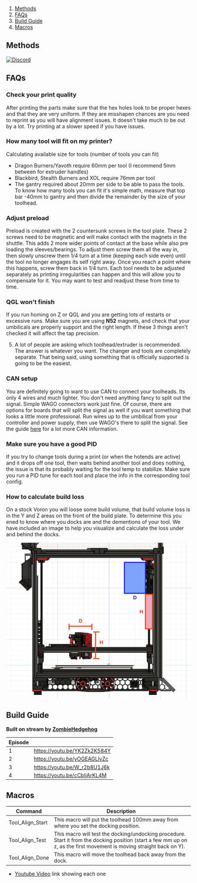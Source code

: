 1. [Methods](#methods)
2. [FAQs](#faqs)
3. [Build Guide](#build-guide)
4. [Macros](#macros)


## Methods

<a href="https://discord.gg/jJs73c6vSc" target="_blank" alt="Join our Discord">![Discord](https://img.shields.io/discord/1226846451028725821?logo=discord&logoColor=%23ffffff&label=Join%20our%20Discord&labelColor=%237785cc&color=%23adf5ff)</a>


## FAQs


### Check your print quality
After printing the parts make sure that the hex holes look to be proper hexes and that they are very uniform.  If they are misshapen chances are you need to reprint as you will have alignment issues.  It doesn't take much to be out by a lot.  Try printing at a slower speed if you have issues.

### How many tool will fit on my printer?
Calculating available size for tools (number of tools you can fit)
   - Dragon Burners/Yavoth require 60mm per tool (I recommend 5mm between for extruder handles)
   - Blackbird, Stealth Burners and XOL require 76mm per tool
   - The gantry required about 20mm per side to be able to pass the tools.  To know how many tools you can fit it's simple math, measure that top bar -40mm to gantry and then divide the remainder by the size of your toolhead.

### Adjust preload
Preload is created with the 2 countersunk screws in the tool plate.  These 2 screws need to be magnetic and will make contact with the magnets in the shuttle.  This adds 2 more wider points of contact at the base while also pre loading the sleeves/bearings.  To adjust them screw them all the way in, then slowly unscrew them 1/4 turn at a time (keeping each side even) until the tool no longer engages its self right away.  Once you reach a point where this happens, screw them back in 1/4 turn.  Each tool needs to be adjusted separately as printing irregularities can happen and this will allow you to compensate for it.  You may want to test and readjust these from time to time.

### QGL won't finish
If you run homing on Z or QGL and you are getting lots of restarts or excessive runs.  Make sure you are using **N52** magnets, and check that your umbilicals are properly support and the right length.  If these 3 things aren't checked it will affect the tap precision.

5. A lot of people are asking which toolhead/extruder is recommended. The answer is whatever you want. The changer and tools are completely separate. That being said, using something that is officially supported is going to be the easiest.

### CAN setup
You are definitely going to want to use CAN to connect your toolheads. Its only 4 wires and much lighter. You don't need anything fancy to split out the signal. Simple WAGO connectors work just fine. Of course, there are options for boards that will split the signal as well if you want something that looks a little more professional. Run wires up to the umbilical from your controller and power supply, then use WAGO's there to split the signal. See the guide [here](Configuration#canbus) for a lot more CAN information.
   
### Make sure you have a good PID
If you try to change tools during a print (or when the hotends are active) and it drops off one tool, then waits behind another tool and does nothing, the issue is that its probably waiting for the tool temp to stabilize. Make sure you run a PID tune for each tool and place the info in the corresponding tool config.

### How to calculate build loss
On a stock Voron you will loose some build volume, that build volume loss is in the Y and Z areas on the front of the build plate.  To determine this you ened to know where you docks are and the dementions of your tool.  We have included an image to help you visualize and calculate the loss under and behind the docks.

![Build loss](https://github.com/DraftShift/StealthChanger/blob/main/media/BuildLoss.png?raw=true)

## Build Guide
**Built on stream by [ZombieHedgehog](https://www.twitch.tv/zombiehedgehog)**

| Episode | |
|--------- |--------- |
| 1 | https://youtu.be/YK2Zk2K584Y |
| 2 | https://youtu.be/yOGEAGLlvZc |
| 3 | https://youtu.be/W_r2b8U1J6k |
| 4 | https://youtu.be/cCbIjArKL4M |

## Macros

| Command | Description |
|------- |------ |
| Tool_Align_Start | This macro will put the toolhead 100mm away from where you set the docking position. |
| Tool_Align_Test | This macro will test the docking/undocking procedure. Start it from the docking position (start a few mm up on z, as the first movement is moving straight back on Y). |
| Tool_Align_Done | This macro will move the toolhead back away from the dock. |

* [Youtube Video](https://www.youtube.com/watch?v=mOSi8zTpu_Q) link showing each one
